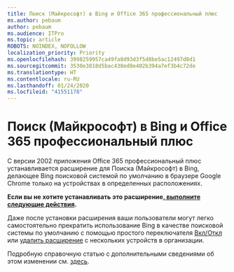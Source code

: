 ```yaml
---
title: Поиск (Майкрософт) в Bing и Office 365 профессиональный плюс
ms.author: pebaum
author: pebaum
ms.audience: ITPro
ms.topic: article
ROBOTS: NOINDEX, NOFOLLOW
localization_priority: Priority
ms.openlocfilehash: 3998259957ca49fa8d93d3f5d8be5ac12497d8d1
ms.sourcegitcommit: 3530e3818d5bac438ed8e402b394a7ef3b4c72de
ms.translationtype: HT
ms.contentlocale: ru-RU
ms.lasthandoff: 01/24/2020
ms.locfileid: "41551178"
---
```

# <a name="microsoft-search-in-bing-and-office-365-proplus"></a>Поиск (Майкрософт) в Bing и Office 365 профессиональный плюс

С версии 2002 приложения Office 365 профессиональный плюс устанавливается расширение для Поиска (Майкрософт) в Bing, делающее Bing поисковой системой по умолчанию в браузере Google Chrome только на устройствах в определенных расположениях.

**Если вы не хотите устанавливать это расширение[, выполните следующие действия](https://docs.microsoft.com/deployoffice/microsoft-search-bing#how-to-exclude-the-extension-for-microsoft-search-in-bing-from-being-installed).**

Даже после установки расширения ваши пользователи могут легко самостоятельно прекратить использование Bing в качестве поисковой системы по умолчанию с помощью простого переключателя [Вкл/Откл](https://docs.microsoft.com/deployoffice/microsoft-search-bing#change-whether-bing-is-the-default-search-engine-for-google-chrome) или [удалить расширение](https://docs.microsoft.com/deployoffice/microsoft-search-bing#how-to-remove-the-extension-after-its-been-installed) с нескольких устройств в организации.

Подробную справочную статью с дополнительными сведениями об этом изменении см. [здесь](https://docs.microsoft.com/deployoffice/microsoft-search-bing).